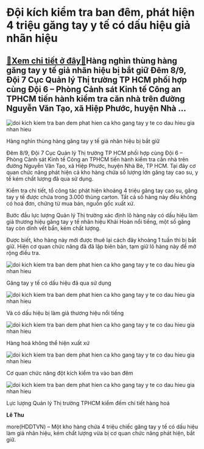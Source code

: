 Đội kích kiểm tra ban đêm, phát hiện 4 triệu găng tay y tế có dấu hiệu giả nhãn hiệu
====================================================================================

[:gift:Xem chi tiết ở đây:gift:](https://hddtvn.com/doi-kich-kiem-tra-ban-dem-phat-hien-4-trieu-gang-tay-y-te-co-dau-hieu-gia-nhan-hieu/)Hàng nghìn thùng hàng găng tay y tế giả nhãn hiệu bị bắt giữ Đêm 8/9, Đội 7 Cục Quản lý Thị trường TP HCM phối hợp cùng Đội 6 – Phòng Cảnh sát Kinh tế Công an TPHCM tiến hành kiểm tra căn nhà trên đường Nguyễn Văn Tạo, xã Hiệp Phước, huyện Nhà …
-----------------------------------------------------------------------------------------------------------------------------------------------------------------------------------------------------------------------------------------------------





![doi kich kiem tra ban dem phat hien ca kho gang tay y te co dau hieu gia nhan hieu](https://hddtvn.com/wp-content/uploads/2021/01/2825_IMG-2781_1-1.jpg "Đội kích kiểm tra ban đêm, phát hiện 4 triệu găng tay y tế có dấu hiệu giả nhãn hiệu")


Hàng nghìn thùng hàng găng tay y tế giả nhãn hiệu bị bắt giữ



Đêm 8/9, Đội 7 Cục Quản lý Thị trường TP HCM phối hợp cùng Đội 6 – Phòng Cảnh sát Kinh tế Công an TPHCM tiến hành kiểm tra căn nhà trên đường Nguyễn Văn Tạo, xã Hiệp Phước, huyện Nhà Bè, TP HCM. Tại đây cơ quan chức năng phát hiện cả kho hàng chứa số lượng lớn găng tay cao su, y tế kém chất lượng đã qua sử dụng.


Kiểm tra chi tiết, tổ công tác phát hiện khoảng 4 triệu găng tay cao su, găng tay y tế được chứa trong 3.000 thùng carton. Tất cả số hàng này đều không có hoá đơn, chứng từ mua bán, nguồn gốc xuất xứ.


Bước đầu lực lượng Quản lý Thị trường xác định lô hàng này có dấu hiệu làm giả thương hiệu găng tay y tế nhãn hiệu Khải Hoàn nổi tiếng, một số găng tay còn dính vết bẩn, kém chất lượng.


Được biết, kho hàng này mới được thuê lại cách đây khoảng 1 tuần thì bị bắt giữ. Hiện cơ quan chức năng đã đã lập biên bản, tạm giữ lô hàng này để mở rộng điều tra.





![doi kich kiem tra ban dem phat hien ca kho gang tay y te co dau hieu gia nhan hieu](https://hddtvn.com/wp-content/uploads/2021/01/2836_IMG-2783.jpg "Đội kích kiểm tra ban đêm, phát hiện 4 triệu găng tay y tế có dấu hiệu giả nhãn hiệu")


Găng tay y tế có dấu hiệu đã qua sử dụng






![doi kich kiem tra ban dem phat hien ca kho gang tay y te co dau hieu gia nhan hieu](https://hddtvn.com/wp-content/uploads/2021/01/2840_IMG-2782.jpg "Đội kích kiểm tra ban đêm, phát hiện 4 triệu găng tay y tế có dấu hiệu giả nhãn hiệu")



Và có dấu hiệu bị làm giả thương hiệu nổi tiếng









![doi kich kiem tra ban dem phat hien ca kho gang tay y te co dau hieu gia nhan hieu](https://hddtvn.com/wp-content/uploads/2021/01/3309_IMG-2788.jpg "Đội kích kiểm tra ban đêm, phát hiện 4 triệu găng tay y tế có dấu hiệu giả nhãn hiệu")


Hàng hoá không thể hiện xuất xứ






![doi kich kiem tra ban dem phat hien ca kho gang tay y te co dau hieu gia nhan hieu](https://hddtvn.com/wp-content/uploads/2021/01/3317_IMG-2789.jpg "Đội kích kiểm tra ban đêm, phát hiện 4 triệu găng tay y tế có dấu hiệu giả nhãn hiệu")


Cơ quan chức năng đột kích kiểm tra vào ban đêm






![doi kich kiem tra ban dem phat hien ca kho gang tay y te co dau hieu gia nhan hieu](https://hddtvn.com/wp-content/uploads/2021/01/2829_IMG-2786.jpg "Đội kích kiểm tra ban đêm, phát hiện 4 triệu găng tay y tế có dấu hiệu giả nhãn hiệu")


Lực lượng Quản lý Thị trường TPHCM kiểm đếm chi tiết hàng hoá




**Lê Thu**



more(HDDTVN) – Một kho hàng chứa 4 triệu chiếc găng tay y tế có dấu hiệu làm giả nhãn hiệu, kém chất lượng vừa bị cơ quan chức năng phát hiện, bắt giữ.


